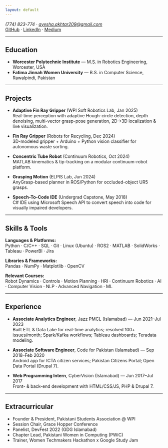 ```yaml
---
layout: default
---
```


*(774) 823-774 · [ayesha.akhtar209@gmail.com](mailto:ayesha.akhtar209@gmail.com)*  
[GitHub](https://github.com/ayeshakhtar209) · [LinkedIn](https://www.linkedin.com/in/ayeshakhtar209/) · [Medium](https://medium.com/@ayesha.akhtar209)

---

## Education

- **Worcester Polytechnic Institute** — M.S. in Robotics Engineering, Worcester, USA  
- **Fatima Jinnah Women University** — B.S. in Computer Science, Rawalpindi, Pakistan  

---

## Projects

- **Adaptive Fin Ray Gripper** (WPI Soft Robotics Lab, Jan 2025)  
  Real-time perception with adaptive Hough-circle detection, depth denoising, multi-vector grasp-pose generation, 2D→3D localization & live visualization.

- **Fin Ray Gripper** (Robots for Recycling, Dec 2024)  
  3D-modeled gripper + Arduino + Python vision classifier for autonomous waste sorting.

- **Concentric Tube Robot** (Continuum Robotics, Oct 2024)  
  MATLAB kinematics & tip-tracking on a modular continuum-robot platform.

- **Grasping Motion** (ELPIS Lab, Jun 2024)  
  AnyGrasp-based planner in ROS/Python for occluded-object UR5 grasps.

- **Speech-To-Code IDE** (Undergrad Capstone, May 2018)  
  C# IDE using Microsoft Speech API to convert speech into code for visually impaired developers.

---

## Skills & Tools

**Languages & Platforms:**  
Python · C/C++ · SQL · Git · Linux (Ubuntu) · ROS2 · MATLAB · SolidWorks · Tableau · PowerBI · Jira  

**Libraries & Frameworks:**  
Pandas · NumPy · Matplotlib · OpenCV  

**Relevant Courses:**  
Robot Dynamics · Controls · Motion Planning · HRI · Continuum Robotics · AI · Computer Vision · NLP · Advanced Navigation · ML  

---

## Experience

- **Associate Analytics Engineer**, Jazz PMCL (Islamabad) — Jun 2021–Jul 2023  
  Built ETL & Data Lake for real-time analytics; resolved 100+ issues/month; Spark/Kafka workflows; Tableau dashboards; Teradata modeling.

- **Associate Software Engineer**, Code for Pakistan (Islamabad) — Sep 2018–Feb 2020  
  Android app for ICTA citizen services; Pakistan Citizens Portal; Open Data Portal (Drupal 7).

- **Web Programming Intern**, CyberVision (Islamabad) — Jun 2017–Jul 2017  
  Front- & back-end development with HTML/CSS/JS, PHP & Drupal 7.

---

## Extracurricular

- Founder & President, Pakistani Students Association @ WPI  
- Session Chair, Grace Hopper Conference  
- Panelist, DevFest 2022 (GDG Islamabad)  
- Chapter Lead, Pakistani Women in Computing (PWiC)  
- Trainer, Women Techmakers Hackathon x Google Study Jam  
